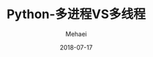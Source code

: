 ---
layout:     post
title:      Python-多进程VS多线程
subtitle:   
date:       2018-07-17
author:     Mehaei
header-img: img/post-bg-mma-1.jpg
catalog: true
tags:
    - python
---
